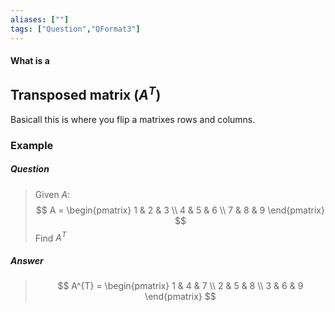 ```yaml
---
aliases: [""]
tags: ["Question","QFormat3"]
---
```


#### What is a
## Transposed matrix ($A^{T}$)
Basicall this is where you flip a matrixes rows and columns.

### Example
##### Question
> Given $A$:
> $$ A = \begin{pmatrix} 1 & 2 & 3  \\ 4  & 5 & 6 \\ 7 & 8 & 9 \end{pmatrix} $$
> Find $A^{T}$

##### Answer
> $$ A^{T} = \begin{pmatrix} 1 & 4 & 7  \\ 2 & 5 & 8 \\ 3 & 6 & 9 \end{pmatrix} $$